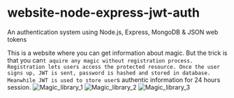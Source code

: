 # website-node-express-jwt-auth
An authentication system using Node.js, Express, MongoDB &amp; JSON web tokens

This is a website where you can get information about magic. But the trick is that you can`t aquire any magic without registration process. Registration lets users access the protected resource. Once the user signs up, JWT is sent, password is hashed and stored in database. Meanwhile JWT is used to store user`s authentic information for 24 hours session.
![Magic_library_1](https://user-images.githubusercontent.com/119817390/223198112-0ac52608-7fed-46d0-86c7-6af7c9ad7386.png)
![Magic_library_2](https://user-images.githubusercontent.com/119817390/223197905-3f45a3ec-d3d2-40a3-802a-7286516c1ac7.png)
![Magic_library_3](https://user-images.githubusercontent.com/119817390/223198585-f5fb1053-159d-4162-89d1-7b437063542d.png)
